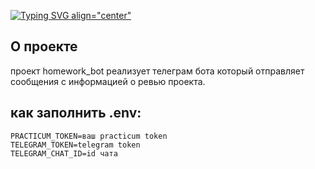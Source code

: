[![Typing SVG align="center"](https://readme-typing-svg.herokuapp.com?color=%2336BCF7&lines=HOMEWORK+BOT)](https://git.io/typing-svg)
## О проекте
проект homework_bot реализует телеграм бота который отправляет сообщения с информацией о ревью проекта.


## как заполнить .env:
```
PRACTICUM_TOKEN=ваш practicum token
TELEGRAM_TOKEN=telegram token
TELEGRAM_CHAT_ID=id чата

